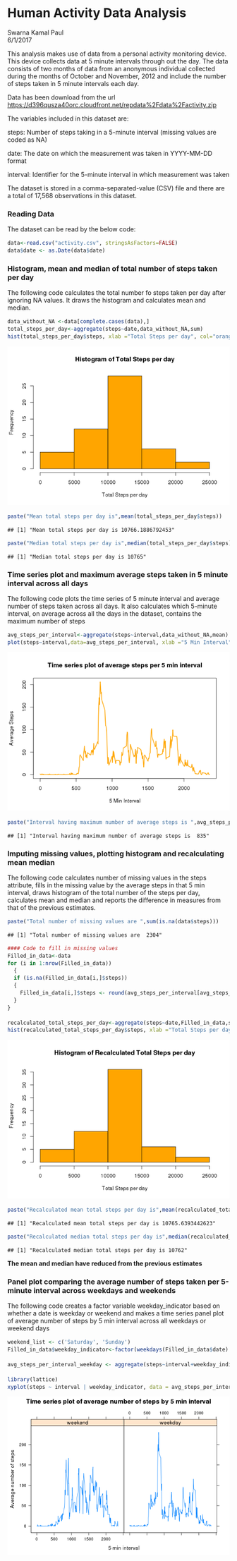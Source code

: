 # Human Activity Data Analysis
Swarna Kamal Paul  
6/1/2017  

This analysis makes use of data from a personal activity monitoring device. This device collects data at 5 minute intervals through out the day. The data consists of two months of data from an anonymous individual collected during the months of October and November, 2012 and include the number of steps taken in 5 minute intervals each day.

Data has been download from the url https://d396qusza40orc.cloudfront.net/repdata%2Fdata%2Factivity.zip

The variables included in this dataset are:

steps: Number of steps taking in a 5-minute interval (missing values are coded as NA)

date: The date on which the measurement was taken in YYYY-MM-DD format

interval: Identifier for the 5-minute interval in which measurement was taken

The dataset is stored in a comma-separated-value (CSV) file and there are a total of 17,568 observations in this dataset.


### Reading Data
The dataset can be read by the below code:


```r
data<-read.csv("activity.csv", stringsAsFactors=FALSE)
data$date <- as.Date(data$date)
```


### Histogram, mean and median of total number of steps taken per day

The following code calculates the total number fo steps taken per day after ignoring NA values. It draws the histogram and calculates mean and median.


```r
data_without_NA <-data[complete.cases(data),]
total_steps_per_day<-aggregate(steps~date,data_without_NA,sum)
hist(total_steps_per_day$steps, xlab ="Total Steps per day", col="orange",main="Histogram of Total Steps per day")
```

![](PA1_template_files/figure-html/unnamed-chunk-2-1.png)<!-- -->

```r
paste("Mean total steps per day is",mean(total_steps_per_day$steps))
```

```
## [1] "Mean total steps per day is 10766.1886792453"
```

```r
paste("Median total steps per day is",median(total_steps_per_day$steps))
```

```
## [1] "Median total steps per day is 10765"
```


### Time series plot and maximum average steps taken in 5 minute interval across all days

The following code plots the time series of 5 minute interval and average number of steps taken across all days. It also calculates which 5-minute interval, on average across all the days in the dataset, contains the maximum number of steps


```r
avg_steps_per_interval<-aggregate(steps~interval,data_without_NA,mean)
plot(steps~interval,data=avg_steps_per_interval, xlab ="5 Min Interval",ylab="Average Steps", col="orange",lwd=2,type="l",main="Time series plot of average steps per 5 min interval")
```

![](PA1_template_files/figure-html/unnamed-chunk-3-1.png)<!-- -->

```r
paste("Interval having maximum number of average steps is ",avg_steps_per_interval[which.max(avg_steps_per_interval$steps),]$interval)
```

```
## [1] "Interval having maximum number of average steps is  835"
```


### Imputing missing values, plotting histogram and recalculating mean median

The following code calculates number of missing values in the steps attribute, fills in the missing value by the average steps in that 5 min interval, draws histogram of the total number of the steps per day, calculates mean and median and reports the difference in measures from that of the previous estimates.


```r
paste("Total number of missing values are ",sum(is.na(data$steps)))
```

```
## [1] "Total number of missing values are  2304"
```

```r
#### Code to fill in missing values
Filled_in_data<-data
for (i in 1:nrow(Filled_in_data))
  {
  if (is.na(Filled_in_data[i,]$steps))
  {
    Filled_in_data[i,]$steps <- round(avg_steps_per_interval[avg_steps_per_interval$interval==Filled_in_data[i,]$interval,]$steps)
  }
}

recalculated_total_steps_per_day<-aggregate(steps~date,Filled_in_data,sum)
hist(recalculated_total_steps_per_day$steps, xlab ="Total Steps per day", col="orange",main="Histogram of Recalculated Total Steps per day")
```

![](PA1_template_files/figure-html/unnamed-chunk-4-1.png)<!-- -->

```r
paste("Recalculated mean total steps per day is",mean(recalculated_total_steps_per_day$steps))
```

```
## [1] "Recalculated mean total steps per day is 10765.6393442623"
```

```r
paste("Recalculated median total steps per day is",median(recalculated_total_steps_per_day$steps))
```

```
## [1] "Recalculated median total steps per day is 10762"
```

**The mean and median have reduced from the previous estimates**


### Panel plot comparing the average number of steps taken per 5-minute interval across weekdays and weekends

The following code creates a factor variable weekday_indicator based on whether a date is weekday or weekend and makes a time series panel plot of average number of steps by 5 min interval across all weekdays or weekend days


```r
weekend_list <- c('Saturday', 'Sunday')
Filled_in_data$weekday_indicator<-factor(weekdays(Filled_in_data$date) %in% weekend_list,labels=c("weekend","weekday"),levels=c(TRUE, FALSE))

avg_steps_per_interval_weekday <- aggregate(steps~interval+weekday_indicator,Filled_in_data,mean)

library(lattice)
xyplot(steps ~ interval | weekday_indicator, data = avg_steps_per_interval_weekday,type = "l",xlab="5 min interval",ylab="Average number of steps",main="Time series plot of average number of steps by 5 min interval")
```

![](PA1_template_files/figure-html/unnamed-chunk-5-1.png)<!-- -->
